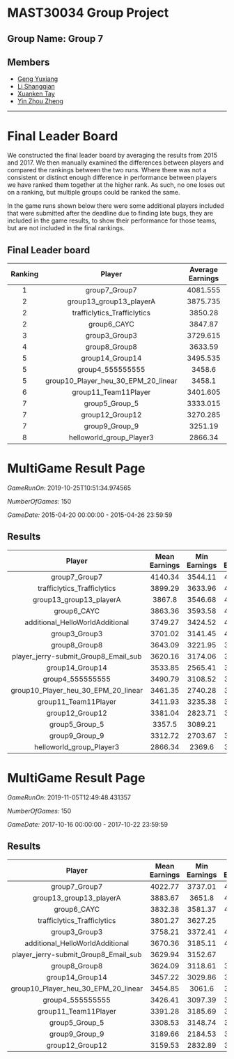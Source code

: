 # MAST30034 Group Project

## Group Name: Group 7

## Members
* [Geng Yuxiang](https://gitlab.eng.unimelb.edu.au/yuxiangg)
* [Li Shangqian](https://gitlab.eng.unimelb.edu.au/shangqianl)
* [Xuanken Tay](https://gitlab.eng.unimelb.edu.au/xuankent)
* [Yin Zhou Zheng](https://gitlab.eng.unimelb.edu.au/yinz5)

------------


# Final Leader Board
We constructed the final leader board by averaging the results from 2015 and 2017. We then manually examined the differences between players and compared the rankings between the two runs. Where there was not a consistent or distinct enough difference in performance between players we have ranked them together at the higher rank. As such, no one loses out on a ranking, but multiple groups could be ranked the same.

In the game runs shown below there were some additional players included that were submitted after the deadline due to finding late bugs, they are included in the game results, to show their performance for those teams, but are not included in the final rankings.

## Final Leader board
| Ranking | Player | Average Earnings |
|:----:| :---: | :---: |
| 1	| group7_Group7 | 4081.555 |
| 2	| group13_group13_playerA |	3875.735 |
| 2	| trafficlytics_Trafficlytics |	3850.28 |
|	2 | group6_CAYC |	3847.87 |
| 3	| group3_Group3 |	3729.615 |
| 4	| group8_Group8 |	3633.59 |
| 5	| group14_Group14 |	3495.535 |
|	5 | group4_555555555 |	3458.6 |
|	5 | group10_Player_heu_30_EPM_20_linear |	3458.1 |
| 6	| group11_Team11Player |	3401.605 |
|	7 | group5_Group_5 |	3333.015 |
| 7	| group12_Group12 |	3270.285 |
| 7	| group9_Group_9 |	3251.19 |
| 8	| helloworld_group_Player3 |	2866.34 |



# MultiGame Result Page

*GameRunOn:* 2019-10-25T10:51:34.974565

*NumberOfGames:* 150

*GameDate:* 2015-04-20 00:00:00 - 2015-04-26 23:59:59

## Results
| Player | Mean Earnings | Min Earnings | Max Earnings | SD Earnings | Mean Fares | Min Fares | Max Fares | SD Fares | Mean Trips | Min Trips | Max Trips | SD Trips | Mean Tips | Min Tips | Max Tips | SD Tips |
|:----:| :---: | :---: | :---: | :---: | :---: | :---: | :---: | :---: | :---: | :---: | :---: | :---: | :---: | :---: | :---: | :---: |
| group7_Group7 | 4140.34 | 3544.11 | 4428.05 | 108.32 | 3674.4 | 3134.5 | 3904.5 | 89.01 | 304.95 | 257 | 343 | 15 | 465.94 | 388.5 | 552.48 | 34.42 |
| trafficlytics_Trafficlytics | 3899.29 | 3633.96 | 4099.59 | 81.63 | 3445.74 | 3208.5 | 3587.5 | 64.2 | 237 | 201 | 270 | 12.02 | 453.55 | 379 | 551.51 | 31.65 |
| group13_group13_playerA | 3867.8 | 3546.68 | 4279.01 | 118.74 | 3427.19 | 3174 | 3749 | 98.62 | 265.61 | 234 | 308 | 14.85 | 440.61 | 339.23 | 538.85 | 35.28 |
| group6_CAYC | 3863.36 | 3593.58 | 4141.36 | 95.89 | 3419.65 | 3215.5 | 3646 | 78.11 | 263.59 | 228 | 297 | 13.85 | 443.71 | 361.44 | 537.09 | 30.48 |
| additional_HelloWorldAdditional | 3749.27 | 3424.52 | 4036.04 | 114.52 | 3321.24 | 3003 | 3600.5 | 99.52 | 268.21 | 223 | 307 | 15.05 | 428.03 | 354.46 | 512.12 | 29.24 |
| group3_Group3 | 3701.02 | 3141.45 | 4066.41 | 136.41 | 3259.31 | 2826 | 3564.5 | 116.91 | 263.76 | 222 | 307 | 15.81 | 441.7 | 315.45 | 540.93 | 35.53 |
| group8_Group8 | 3643.09 | 3221.95 | 3896.57 | 114.38 | 3229.85 | 2857 | 3455.76 | 101.75 | 210.69 | 166 | 244 | 13.68 | 413.25 | 337.5 | 515.56 | 34.72 |
| player_jerry-submit_Group8_Email_sub | 3620.16 | 3174.06 | 3900.41 | 141.21 | 3214.46 | 2799.5 | 3432.5 | 120.19 | 207.79 | 171 | 245 | 14.78 | 405.69 | 302.87 | 543.75 | 38.59 |
| group14_Group14 | 3533.85 | 2565.41 | 3728.18 | 109.22 | 3128.85 | 2295.5 | 3284.5 | 92.24 | 258.2 | 178 | 299 | 14.38 | 405.01 | 269.91 | 487.85 | 31.71 |
| group4_555555555 | 3490.79 | 3108.52 | 3699.98 | 90.59 | 3089.24 | 2767.5 | 3268.5 | 73.3 | 237.79 | 195 | 274 | 14.28 | 401.55 | 308.08 | 484.22 | 31.72 |
| group10_Player_heu_30_EPM_20_linear | 3461.35 | 2740.28 | 3711.02 | 201.24 | 3048.78 | 2424 | 3280 | 176.79 | 242.85 | 183 | 276 | 18.15 | 412.57 | 296.87 | 473.47 | 35.17 |
| group11_Team11Player | 3411.93 | 3235.38 | 3950.81 | 92.18 | 3023.52 | 2860.5 | 3577 | 81.46 | 251.19 | 206 | 290 | 13.39 | 388.41 | 306.98 | 474.89 | 29.39 |
| group12_Group12 | 3381.04 | 2823.71 | 3732.24 | 159.89 | 3012.05 | 2567 | 3330.5 | 133.07 | 157.25 | 116 | 203 | 15.73 | 368.99 | 256.71 | 480.44 | 44.02 |
| group5_Group_5 | 3357.5 | 3089.21 | 3565.5 | 91.33 | 2971 | 2742 | 3148 | 78.56 | 239.21 | 197 | 274 | 13.61 | 386.49 | 326.88 | 488.97 | 27.9 |
| group9_Group_9 | 3312.72 | 2703.67 | 3569.49 | 151.38 | 2938.17 | 2398.5 | 3171.5 | 131.59 | 246.45 | 201 | 303 | 16.73 | 374.55 | 288.19 | 454.69 | 34 |
| helloworld_group_Player3 | 2866.34 | 2369.6 | 3312.77 | 178.15 | 2531.23 | 2111.5 | 2931.5 | 154.78 | 199.95 | 146 | 242 | 16.01 | 335.11 | 246.82 | 406.72 | 32.21 |


# MultiGame Result Page

*GameRunOn:* 2019-11-05T12:49:48.431357

*NumberOfGames:* 150

*GameDate:* 2017-10-16 00:00:00 - 2017-10-22 23:59:59

## Results
| Player | Mean Earnings | Min Earnings | Max Earnings | SD Earnings | Mean Fares | Min Fares | Max Fares | SD Fares | Mean Trips | Min Trips | Max Trips | SD Trips | Mean Tips | Min Tips | Max Tips | SD Tips |
|:----:| :---: | :---: | :---: | :---: | :---: | :---: | :---: | :---: | :---: | :---: | :---: | :---: | :---: | :---: | :---: | :---: |
| group7_Group7 | 4022.77 | 3737.01 | 4307.03 | 108.43 | 3530.4 | 3278.51 | 3752 | 88.44 | 292.05 | 253 | 336 | 14.32 | 492.38 | 411.44 | 693.97 | 42.94 |
| group13_group13_playerA | 3883.67 | 3651.8 | 4213.09 | 92.09 | 3406.18 | 3213 | 3740.5 | 77.4 | 263.89 | 227 | 304 | 14.23 | 477.49 | 392.47 | 558.52 | 31.6 |
| group6_CAYC | 3832.38 | 3581.37 | 4064.04 | 94.74 | 3361.82 | 3173.5 | 3560 | 77.51 | 256.93 | 208 | 292 | 15.59 | 470.56 | 392.61 | 556.31 | 31.41 |
| trafficlytics_Trafficlytics | 3801.27 | 3627.25 | 4049.8 | 73.23 | 3332.29 | 3205.5 | 3540 | 56.39 | 226.91 | 193 | 256 | 13.09 | 468.98 | 392.04 | 554.77 | 30.41 |
| group3_Group3 | 3758.21 | 3372.41 | 4321.35 | 128.46 | 3285.8 | 2944.5 | 3789.5 | 104.28 | 260.46 | 214 | 293 | 15.35 | 472.41 | 384.9 | 621.32 | 39.23 |
| additional_HelloWorldAdditional | 3670.36 | 3185.11 | 4216.88 | 137.32 | 3222.01 | 2785 | 3690.5 | 112.42 | 267.12 | 235 | 306 | 14.74 | 448.35 | 375.01 | 684.26 | 42.72 |
| player_jerry-submit_Group8_Email_sub | 3629.94 | 3152.67 | 3887.6 | 108.27 | 3185.32 | 2770.5 | 3417 | 87.45 | 200.05 | 169 | 233 | 13.6 | 444.62 | 334.48 | 528.42 | 36.88 |
| group8_Group8 | 3624.09 | 3118.61 | 3908.35 | 125.02 | 3175.76 | 2791.5 | 3443.5 | 99.86 | 200.19 | 158 | 236 | 14.02 | 448.33 | 327.11 | 550.98 | 39.53 |
| group14_Group14 | 3457.22 | 3029.86 | 3641.88 | 86.93 | 3042.2 | 2675 | 3172 | 74.18 | 252.11 | 219 | 287 | 12.74 | 415.02 | 348.68 | 498.44 | 30.06 |
| group10_Player_heu_30_EPM_20_linear | 3454.85 | 3061.6 | 3663.94 | 85.29 | 3014.67 | 2694 | 3227.5 | 69.82 | 233.41 | 175 | 268 | 14.56 | 440.18 | 367.6 | 521.75 | 28.4 |
| group4_555555555 | 3426.41 | 3097.39 | 3748.45 | 86.5 | 2987.48 | 2694.5 | 3352.5 | 72.48 | 227.38 | 182 | 258 | 13.79 | 438.93 | 342.39 | 521.13 | 28.05 |
| group11_Team11Player | 3391.28 | 3185.69 | 3631.89 | 74.12 | 2969.68 | 2811.5 | 3214 | 62.84 | 247.18 | 218 | 278 | 12.76 | 421.6 | 365.56 | 493.94 | 25.63 |
| group5_Group_5 | 3308.53 | 3148.74 | 3488.88 | 74.97 | 2899.43 | 2743.5 | 3037 | 60.53 | 234.01 | 197 | 277 | 14.3 | 409.09 | 332.86 | 478.14 | 26.6 |
| group9_Group_9 | 3189.66 | 2184.53 | 3565.49 | 215.32 | 2805.12 | 1952.8 | 3121 | 182.52 | 237.13 | 176 | 284 | 20.33 | 384.54 | 231.73 | 463.49 | 39.63 |
| group12_Group12 | 3159.53 | 2832.89 | 3507.99 | 121.12 | 2795.79 | 2499.5 | 3092 | 104.19 | 135.31 | 102 | 177 | 14.56 | 363.74 | 281.48 | 449.48 | 34.96 |
